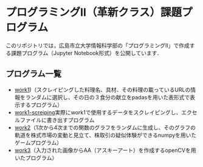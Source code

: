 # プログラミングⅡ（革新クラス）課題プログラム

このリポジトリでは，広島市立大学情報科学部の「プログラミングⅡ」で作成する課題プログラム（Jupyter Notebook形式）を公開しています．

## プログラム一覧

- [work1](https://github.com/Mizuto07/Prog2kakushin/blob/main/work1.ipynb))（スクレイピングした料理名、具材、その料理の載っているURLの情報をランダムに選択し、その日の３食分の献立をpadasを用いた表形式で表示するプログラム）
- [work1-screiping](https://github.com/Mizuto07/Prog2kakushin/blob/main/work1_screiping.ipynb)実際にwork1で使用するデータをスクレイピングし、エクセルファイルに書き出すプログラム
- [work2](https://github.com/mitsugami/Prog2kakushin/blob/main/work2.ipynb)（1次から4次までの関数のグラフをランダムに生成し、そのグラフの軌道を株式市場の変動と見立て、株取引の疑似体験ができるnumpyを用いたゲームプログラム）
- [work3](https://github.com/Mizuto07/Prog2kakushin/blob/main/work3.ipynb)（入力された画像からAA（アスキーアート）を作成するopenCVを用いたプログラム）
